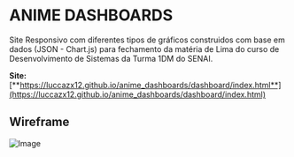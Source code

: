 # ANIME DASHBOARDS
Site Responsivo com diferentes tipos de gráficos construidos com base em dados (JSON - Chart.js) para fechamento da matéria de Lima do curso de Desenvolvimento de Sistemas da Turma 1DM do SENAI.

**Site:** [**https://luccazx12.github.io/anime_dashboards/dashboard/index.html**](https://luccazx12.github.io/anime_dashboards/dashboard/index.html)

## Wireframe

![Image](https://github.com/Luccazx12/anime_dashboards/blob/main/dashboard/Wireframe/wireframe.png)
